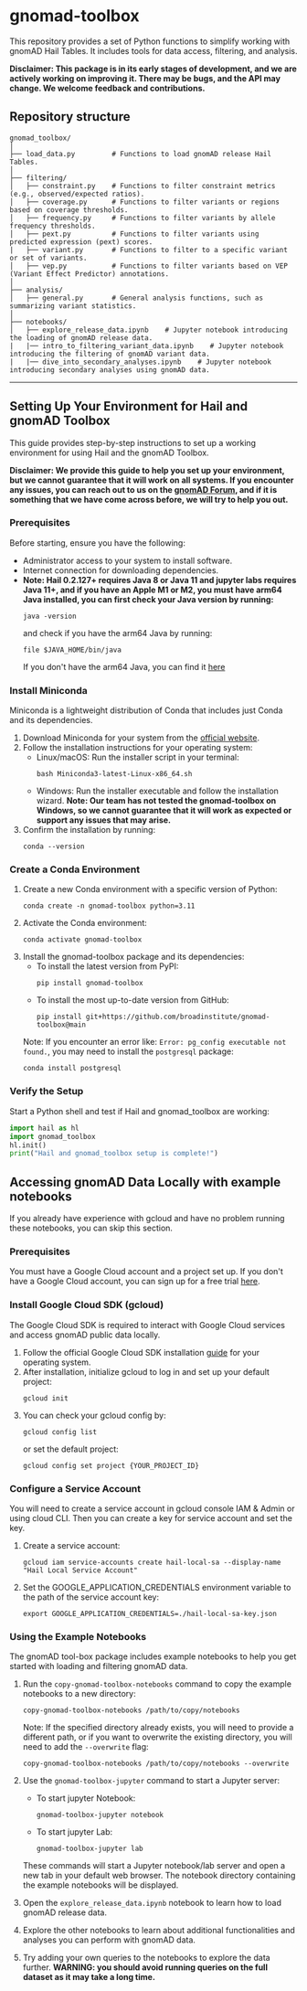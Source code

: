 # gnomad-toolbox
This repository provides a set of Python functions to simplify working with gnomAD Hail Tables. It includes tools for
data access, filtering, and analysis.

**Disclaimer: This package is in its early stages of development, and we are actively working on improving it. There may
be bugs, and the API may change. We welcome feedback and contributions.**

## Repository structure
```
gnomad_toolbox/
│
├── load_data.py         # Functions to load gnomAD release Hail Tables.
│
├── filtering/
│   ├── constraint.py    # Functions to filter constraint metrics (e.g., observed/expected ratios).
│   ├── coverage.py      # Functions to filter variants or regions based on coverage thresholds.
│   ├── frequency.py     # Functions to filter variants by allele frequency thresholds.
│   ├── pext.py          # Functions to filter variants using predicted expression (pext) scores.
|   ├── variant.py       # Functions to filter to a specific variant or set of variants.
│   ├── vep.py           # Functions to filter variants based on VEP (Variant Effect Predictor) annotations.
│
├── analysis/
│   ├── general.py       # General analysis functions, such as summarizing variant statistics.
│
├── notebooks/
│   ├── explore_release_data.ipynb    # Jupyter notebook introducing the loading of gnomAD release data.
|   |── intro_to_filtering_variant_data.ipynb    # Jupyter notebook introducing the filtering of gnomAD variant data.
|   |── dive_into_secondary_analyses.ipynb    # Jupyter notebook introducing secondary analyses using gnomAD data.
```

---

## Setting Up Your Environment for Hail and gnomAD Toolbox

This guide provides step-by-step instructions to set up a working environment for
using Hail and the gnomAD Toolbox.

**Disclaimer: We provide this guide to help you set up your environment, but we cannot
guarantee that it will work on all systems. If you encounter any issues, you can
reach out to us on the [gnomAD Forum](https://discuss.gnomad.broadinstitute.org), and
if it is something that we have come across before, we will try to help you out.**

### Prerequisites

Before starting, ensure you have the following:
* Administrator access to your system to install software.
* Internet connection for downloading dependencies.
* **Note: Hail 0.2.127+ requires Java 8 or Java 11 and jupyter labs requires Java
11+, and if you have an Apple M1 or M2, you must have arm64 Java installed, you
can first check your Java version by running:**
  ```commandline
  java -version
  ```
  and check if you have the arm64 Java by running:
  ```commandline
  file $JAVA_HOME/bin/java
  ```
  If you don't have the arm64 Java, you can find it [here](https://www.azul.com/downloads/?os=macos&architecture=arm-64-bit&package=jre#zulu)

### Install Miniconda
Miniconda is a lightweight distribution of Conda that includes just Conda and its dependencies.
1. Download Miniconda for your system from the [official website](https://docs.anaconda.com/miniconda/install/).
2. Follow the installation instructions for your operating system:
   * Linux/macOS: Run the installer script in your terminal:
      ```commandline
      bash Miniconda3-latest-Linux-x86_64.sh
      ```
   * Windows: Run the installer executable and follow the installation wizard.
   **Note: Our team has not tested the gnomad-toolbox on Windows, so we cannot guarantee that it will
   work as expected or support any issues that may arise.**
3. Confirm the installation by running:
   ```commandline
   conda --version
   ```

### Create a Conda Environment
1. Create a new Conda environment with a specific version of Python:
   ```commandline
   conda create -n gnomad-toolbox python=3.11
   ```
2. Activate the Conda environment:
   ```commandline
   conda activate gnomad-toolbox
   ```
3. Install the gnomad-toolbox package and its dependencies:
   * To install the latest version from PyPI:
      ```commandline
      pip install gnomad-toolbox
      ```
   * To install the most up-to-date version from GitHub:
      ```commandline
      pip install git+https://github.com/broadinstitute/gnomad-toolbox@main
      ```
   Note: If you encounter an error like: `Error: pg_config executable not found.`, you may need to install the `postgresql` package:
   ```commandline
   conda install postgresql
   ```

### Verify the Setup
Start a Python shell and test if Hail and gnomad_toolbox are working:
```python
import hail as hl
import gnomad_toolbox
hl.init()
print("Hail and gnomad_toolbox setup is complete!")
```

## Accessing gnomAD Data Locally with example notebooks
If you already have experience with gcloud and have no problem running these notebooks,
you can skip this section.

### Prerequisites
You must have a Google Cloud account and a project set up. If you don't have a Google Cloud account, you can sign up
for a free trial [here](https://cloud.google.com/free).

### Install Google Cloud SDK (gcloud)

The Google Cloud SDK is required to interact with Google Cloud services and access gnomAD public data locally.
1. Follow the official Google Cloud SDK installation [guide](https://cloud.google.com/sdk/docs/install) for your operating system.
2. After installation, initialize gcloud to log in and set up your default project:
   ```commandline
   gcloud init
   ```
3. You can check your gcloud config by:
   ```commandline
   gcloud config list
   ```
   or set the default project:
   ```commandline
   gcloud config set project {YOUR_PROJECT_ID}
   ```

### Configure a Service Account
You will need to create a service account in gcloud console IAM & Admin or using
cloud CLI. Then you can create a key for service account and set the key.

1. Create a service account:
   ```commandline
   gcloud iam service-accounts create hail-local-sa --display-name "Hail Local Service Account"
   ```
2. Set the GOOGLE_APPLICATION_CREDENTIALS environment variable to the path of the service account key:
   ```commandline
   export GOOGLE_APPLICATION_CREDENTIALS=./hail-local-sa-key.json
   ```

### Using the Example Notebooks
The gnomAD tool-box package includes example notebooks to help you get started with
loading and filtering gnomAD data.

1. Run the `copy-gnomad-toolbox-notebooks` command to copy the example notebooks to a new directory:
   ```commandline
   copy-gnomad-toolbox-notebooks /path/to/copy/notebooks
   ```
   Note: If the specified directory already exists, you will need to provide a different path, or if you want to
   overwrite the existing directory, you will need to add the `--overwrite` flag:
   ```commandline
   copy-gnomad-toolbox-notebooks /path/to/copy/notebooks --overwrite
   ```

2. Use the `gnomad-toolbox-jupyter` command to start a Jupyter server:
   * To start jupyter Notebook:
      ```commandline
      gnomad-toolbox-jupyter notebook
      ```
   * To start jupyter Lab:
      ```commandline
      gnomad-toolbox-jupyter lab
      ```

   These commands will start a Jupyter notebook/lab server and open a new tab in your default web browser. The notebook
   directory containing the example notebooks will be displayed.

3. Open the `explore_release_data.ipynb` notebook to learn how to load gnomAD release data.

4. Explore the other notebooks to learn about additional functionalities and analyses you can perform with gnomAD data.

5. Try adding your own queries to the notebooks to explore the data further.
**WARNING: you should avoid running queries on the full dataset as it may take a long time.**
